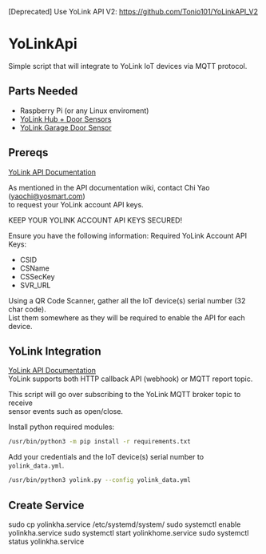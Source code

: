 [Deprecated] Use YoLink API V2: https://github.com/Tonio101/YoLinkAPI_V2

# YoLinkApi

Simple script that will integrate to YoLink IoT devices via MQTT protocol.

## Parts Needed
 - Raspberry Pi (or any Linux enviroment)
 - [YoLink Hub + Door Sensors](https://www.amazon.com/gp/product/B084X9D9HY/ref=ppx_yo_dt_b_asin_title_o04_s00?ie=UTF8&psc=1)
 - [YoLink Garage Door Sensor](https://www.amazon.com/gp/product/B07Z7QQV8K/ref=ppx_yo_dt_b_search_asin_title?ie=UTF8&psc=1)

## Prereqs

[YoLink API Documentation](http://www.yosmart.com/doc/lorahomeapi/#/YLAS/?id=quickstart)

As mentioned in the API documentation wiki, contact Chi Yao (yaochi@yosmart.com)<br/>
to request your YoLink account API keys.

KEEP YOUR YOLINK ACCOUNT API KEYS SECURED!

Ensure you have the following information:
Required YoLink Account API Keys:
 - CSID 
 - CSName
 - CSSecKey
 - SVR_URL

Using a QR Code Scanner, gather all the IoT device(s) serial number (32 char code).<br/>
List them somewhere as they will be required to enable the API for each device.

## YoLink Integration

[YoLink API Documentation](http://www.yosmart.com/doc/lorahomeapi/#/YLAS/?id=quickstart)<br/>
YoLink supports both HTTP callback API (webhook) or MQTT report topic.

This script will go over subscribing to the YoLink MQTT broker topic to receive<br/>
sensor events such as open/close.

Install python required modules:
```bash
/usr/bin/python3 -m pip install -r requirements.txt
```

Add your credentials and the IoT device(s) serial number to `yolink_data.yml`.

```bash
/usr/bin/python3 yolink.py --config yolink_data.yml
```

## Create Service

sudo cp yolinkha.service /etc/systemd/system/
sudo systemctl enable yolinkha.service
sudo systemctl start yolinkhome.service
sudo systemctl status yolinkha.service
